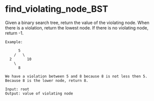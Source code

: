 # find_violating_node_BST

Given a binary search tree, return the value of the violating node. When there is a violation, return the lowest node. If there is no violating node, return -1.

```
Example:

      5
    /   \
  2       10
    \
      8
      
We have a violation between 5 and 8 because 8 is not less then 5. Because 8 is the lower node, return 8.

Input: root
Output: value of violating node
```
